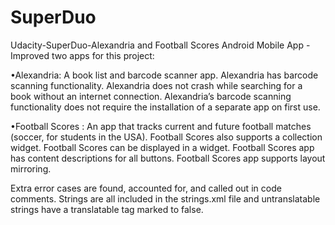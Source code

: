 # SuperDuo
Udacity-SuperDuo-Alexandria and Football Scores Android Mobile App - Improved two apps for this project:

•Alexandria: A book list and barcode scanner app.
Alexandria has barcode scanning functionality.
Alexandria does not crash while searching for a book without an internet connection.
Alexandria’s barcode scanning functionality does not require the installation of a separate app on first use.

•Football Scores : An app that tracks current and future football matches (soccer, for students in the USA).
Football Scores also supports a collection widget.
Football Scores can be displayed in a widget.
Football Scores app has content descriptions for all buttons.
Football Scores app supports layout mirroring.

Extra error cases are found, accounted for, and called out in code comments.
Strings are all included in the strings.xml file and untranslatable strings have a translatable tag marked to false.
